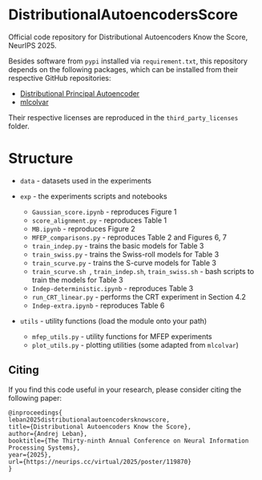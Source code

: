 # DistributionalAutoencodersScore
Official code repository for Distributional Autoencoders Know the Score, NeurIPS 2025.  

Besides software from `pypi` installed via  `requirement.txt`, this repository depends on the following packages, which can be installed from their respective GitHub repositories:
- [Distributional Principal Autoencoder](https://github.com/xwshen51/DistributionalPrincipalAutoencoder)
- [mlcolvar](https://github.com/luigibonati/mlcolvar)

Their respective licenses are reproduced in the `third_party_licenses` folder.

# Structure
- `data` - datasets used in the experiments
- `exp` - the experiments scripts and notebooks
    * `Gaussian_score.ipynb` - reproduces Figure 1
    * `score_alignment.py` - reproduces Table 1
    * `MB.ipynb` - reproduces Figure 2
    * `MFEP_comparisons.py` - reproduces Table 2 and Figures 6, 7
    * `train_indep.py` - trains the basic models for Table 3
    * `train_swiss.py` - trains the Swiss-roll models for Table 3
    * `train_scurve.py` - trains the S-curve models for Table 3  
    * `train_scurve.sh `, `train_indep.sh`, `train_swiss.sh` - bash scripts to train the models for Table 3
    * `Indep-deterministic.ipynb` - reproduces Table 3
    * `run_CRT_linear.py` - performs the CRT experiment in Section 4.2  
    * `Indep-extra.ipynb` - reproduces Table 6
  
- `utils` - utility functions (load the module onto your path)
    * `mfep_utils.py` - utility functions for MFEP experiments
    * `plot_utils.py` - plotting utilities (some adapted from `mlcolvar`) 

## Citing
If you find this code useful in your research, please consider citing the following paper:

```
@inproceedings{
leban2025distributionalautoencodersknowscore,
title={Distributional Autoencoders Know the Score},
author={Andrej Leban},
booktitle={The Thirty-ninth Annual Conference on Neural Information Processing Systems},
year={2025},
url={https://neurips.cc/virtual/2025/poster/119870}
}
```



